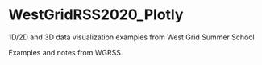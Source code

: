 # WestGridRSS2020_Plotly
1D/2D and 3D data visualization examples from West Grid Summer School

Examples and notes from WGRSS.
